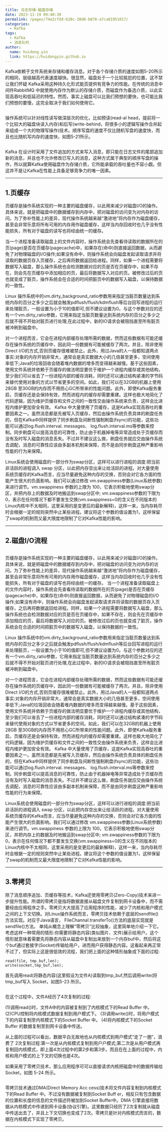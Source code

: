 ```yaml
---
title: 日志存储-磁盘存储
date: 2023-11-19 09:40:39
permalink: /pages/74e2cfdd-b28c-38d8-b878-a7ca01951017/
categories:
  - Kafka
tags:
  - Kafka
  - 消息队列
author: 
  name: huidong.yin
  link: https://huidongyin.github.io
---
```


Kafka依赖于文件系统来存储和缓存消息。对于各个存储介质的速度如图5-20所示的相同，层级越高代表速度越快。很显然，磁盘处于一个比较尴尬的位置，这不禁让我们怀疑 Kafka采用这种持久化形式能否提供有竞争力的性能。在传统的消息中间件RabbitMQ 中就使用内存作为默认的存储介质，而磁盘作为备选介质，以此实现高吞吐和低延迟的特性。然而，事实上磁盘可以比我们预想的要快，也可能比我们预想的要慢，这完全取决于我们如何使用它。

![]()

操作系统可以针对线性读写做深层次的优化，比如预读(read-al head，提前将一个比较大的磁盘块读入内存)和后写(write-behind，将很多小的逻辑写操作合并起来组成一个大的物理写操作)技术。顺序写盘的速度不仅比随机写盘的速度快，而且也比随机写内存的速度快，如图5-21所示。

![]()

Kafka 在设计时采用了文件追加的方式来写入消息，即只能在日志文件的尾部追加新的消息，并且也不允许修改已写入的消息，这种方式属于典型的顺序写盘的操作，所以就算Kafka使用磁盘作为存储介质，它所能承载的吞吐量也不容小觑。但这并不是让Kafka在性能上具备足够竞争力的唯一因素。

---

## 1.页缓存

页缓存是操作系统实现的一种主要的磁盘缓存，以此用来减少对磁盘I/O的操作。具体来说，就是把磁盘中的数据缓存到内存中，把对磁盘的访问变为对内存的访问。为了弥补性能上的差异，现代操作系统越来越“激进地”将内存作为磁盘缓存，甚至会非常乐意将所有可用的内存用作磁盘缓存，这样当内存回收时也几乎没有性能损失，所有对于磁盘的读写也将经由统一的缓存。

当一个进程准备读取磁盘上的文件内容时，操作系统会先查看待读取的数据所在的页(page)是否在页缓存(pagecache)中，如果存在(命中)则直接返回数据，从而避免了对物理磁盘的I/O操作;如果没有命中，则操作系统会向磁盘发起读取请求并将读取的数据页存入页缓存，之后再将数据返回给进程。同样，如果一个进程需要将数据写入磁盘，那么操作系统也会检测数据对应的页是否在页缓存中，如果不存在，则会先在页缓存中添加相应的页，最后将数据写入对应的页。被修改过后的页也就变成了脏页，操作系统会在合适的时间把脏页中的数据写入磁盘，以保持数据的一致性。

Linux 操作系统中的vm.dirty_background_ratio参数用来指定当脏页数量达到系统内存的百分之多少之后就会触发pdflush/flush/kdmflush等后台回写进程的运行来处理脏页，一般设置为小于10的值即可,但不建议设置为0。与这个参数对应的还有一个vm.dirty_ratio参数，它用来指定当脏页数量达到系统内存的百分之多少之后就不得不开始对脏页进行处理,在此过程中，新的IO请求会被阻挡直至所有脏页被冲刷到磁盘中。

对一个进程而言，它会在进程内部缓存处理所需的数据，然而这些数据有可能还缓存在操作系统的页缓存中，因此同一份数据有可能被缓存了两次。并且，除非使用Direct I/O的方式,否则页缓存很难被禁止。此外，用过Java的人一般都知道两点事实:对象的内存开销非常大，通常会是真实数据大小的几倍甚至更多，空间使用率低下;Java的垃圾回收会随着堆内数据的增多而变得越来越慢。基于这些因素，使用文件系统并依赖于页缓存的做法明显要优于维护一个进程内缓存或其他结构，至少我们可以省去了一份进程内部的缓存消耗，同时还可以通过结构紧凑的字节码来替代使用对象的方式以节省更多的空间。如此，我们可以在32GB的机器上使用 28GB 至30GB的内存而不用担心GC所带来的性能问题。此外，即使Kafka服务重启，页缓存还是会保持有效，然而进程内的缓存却需要重建。这样也极大地简化了代码逻辑，因为维护页缓存和文件之间的一致性交由操作系统来负责，这样会比进程内维护更加安全有效。 Kafka 中大量使用了页缓存，这是Kafka实现高吞吐的重要因素之一。虽然消息都是先被写入页缓存，然后由操作系统负责具体的刷盘任务的，但在Kafka中同样提供了同步刷盘及间断性强制刷盘(fsync)的功能，这些功能可以通过log.flush.interval. messages、 log.flush.interval.ms等参数来控制。同步刷盘可以提高消息的可靠性，防止由于机器掉电等异常造成处于页缓存而没有及时写入磁盘的消息丢失。不过并不建议这么做，刷盘任务就应交由操作系统去调配，消息的可靠性应该由多副本机制来保障，而不是由同步刷盘这种严重影响性能的行为来保障。

Linux系统会使用磁盘的一部分作为swap分区，这样可以进行进程的调度:把当前非活跃的进程调入 swap 分区，以此把内存空出来让给活跃的进程。对大量使用系统页缓存的Kafka而言，应当尽量避免这种内存的交换，否则会对它各方面的性能产生很大的负面影响。我们可以通过修改 vm.swappiness参数(Linux系统参数)来进行调节。vm.swappiness 参数的上限为 100，它表示积极地使用swap分区，并把内存上的数据及时地搬运到swap分区中; vm.swappiness参数的下限为0，表示在任何情况下都不要发生交换(vm.swappiness=0的含义在不同版本的Linux内核中不太相同，这里采用的是变更后的最新解释)，这样一来，当内存耗尽时会根据一定的规则突然中止某些进程。建议将这个参数的值设置为1，这样保留了swap的机制而又最大限度地限制了它对Kafka性能的影响。

---

## 2.磁盘I/O流程

![]()

页缓存是操作系统实现的一种主要的磁盘缓存，以此用来减少对磁盘I/O的操作。具体来说，就是把磁盘中的数据缓存到内存中，把对磁盘的访问变为对内存的访问。为了弥补性能上的差异，现代操作系统越来越“激进地”将内存作为磁盘缓存，甚至会非常乐意将所有可用的内存用作磁盘缓存，这样当内存回收时也几乎没有性能损失，所有对于磁盘的读写也将经由统一的缓存。
当一个进程准备读取磁盘上的文件内容时，操作系统会先查看待读取的数据所在的页(page)是否在页缓存(pagecache)中，如果存在(命中)则直接返回数据，从而避免了对物理磁盘的I/O操作;如果没有命中，则操作系统会向磁盘发起读取请求并将读取的数据页存入页缓存，之后再将数据返回给进程。同样，如果一个进程需要将数据写入磁盘，那么操作系统也会检测数据对应的页是否在页缓存中，如果不存在，则会先在页缓存中添加相应的页，最后将数据写入对应的页。被修改过后的页也就变成了脏页，操作系统会在合适的时间把脏页中的数据写入磁盘，以保持数据的一致性。

Linux 操作系统中的vm.dirty_background_ratio参数用来指定当脏页数量达到系统内存的百分之多少之后就会触发pdflush/flush/kdmflush等后台回写进程的运行来处理脏页，一般设置为小于10的值即可,但不建议设置为0。与这个参数对应的还有一个vm.dirty_ratio参数，它用来指定当脏页数量达到系统内存的百分之多少之后就不得不开始对脏页进行处理,在此过程中，新的IO请求会被阻挡直至所有脏页被冲刷到磁盘中。

对一个进程而言，它会在进程内部缓存处理所需的数据，然而这些数据有可能还缓存在操作系统的页缓存中，因此同一份数据有可能被缓存了两次。并且，除非使用Direct I/O的方式,否则页缓存很难被禁止。此外，用过Java的人一般都知道两点事实:对象的内存开销非常大，通常会是真实数据大小的几倍甚至更多，空间使用率低下;Java的垃圾回收会随着堆内数据的增多而变得越来越慢。基于这些因素，使用文件系统并依赖于页缓存的做法明显要优于维护一个进程内缓存或其他结构，至少我们可以省去了一份进程内部的缓存消耗，同时还可以通过结构紧凑的字节码来替代使用对象的方式以节省更多的空间。如此，我们可以在32GB的机器上使用 28GB 至30GB的内存而不用担心GC所带来的性能问题。此外，即使Kafka服务重启，页缓存还是会保持有效，然而进程内的缓存却需要重建。这样也极大地简化了代码逻辑，因为维护页缓存和文件之间的一致性交由操作系统来负责，这样会比进程内维护更加安全有效。 Kafka 中大量使用了页缓存，这是Kafka实现高吞吐的重要因素之一。虽然消息都是先被写入页缓存，然后由操作系统负责具体的刷盘任务的，但在Kafka中同样提供了同步刷盘及间断性强制刷盘(fsync)的功能，这些功能可以通过log.flush.interval. messages、 log.flush.interval.ms等参数来控制。同步刷盘可以提高消息的可靠性，防止由于机器掉电等异常造成处于页缓存而没有及时写入磁盘的消息丢失。不过并不建议这么做，刷盘任务就应交由操作系统去调配，消息的可靠性应该由多副本机制来保障，而不是由同步刷盘这种严重影响性能的行为来保障。

Linux系统会使用磁盘的一部分作为swap分区，这样可以进行进程的调度:把当前非活跃的进程调入 swap 分区，以此把内存空出来让给活跃的进程。对大量使用系统页缓存的Kafka而言，应当尽量避免这种内存的交换，否则会对它各方面的性能产生很大的负面影响。我们可以通过修改 vm.swappiness参数(Linux系统参数)来进行调节。vm.swappiness 参数的上限为 100，它表示积极地使用swap分区，并把内存上的数据及时地搬运到swap分区中; vm.swappiness参数的下限为0，表示在任何情况下都不要发生交换(vm.swappiness=0的含义在不同版本的Linux内核中不太相同，这里采用的是变更后的最新解释)，这样一来，当内存耗尽时会根据一定的规则突然中止某些进程。建议将这个参数的值设置为1，这样保留了swap的机制而又最大限度地限制了它对Kafka性能的影响。

---

## 3.零拷贝

除了消息顺序追加、页缓存等技术，Kafka还使用零拷贝(Zero-Copy)技术来进一步提升性能。所谓的零拷贝是指将数据直接从磁盘文件复制到网卡设备中，而不需要经由应用程序之手。零拷贝大大提高了应用程序的性能，减少了内核和用户模式之间的上下文切换。对Linux操作系统而言，零拷贝技术依赖于底层的sendfile()方法实现。对应于Java语言， FileChannal.transferTo()方法的底层实现就是sendfile()方法。
单纯从概念上理解“零拷贝”比较抽象，这里简单地介绍一下它。考虑这样一种常用的情形:你需要将静态内容(类似图片、文件)展示给用户。这个情形就意味着需要先将静态内容从磁盘中复制出来放到一个内存buf中，然后将这个buf通过套接字(Socket)传输给用户，进而用户获得静态内容。这看起来再正常不过了，但实际上这是很低效的流程，我们把上面的这种情形抽象成下面的过程:

```
read(file, tmp_buf,len);
write(socket,tmp_buf,len);
```

首先调用read(将静态内容(这里假设为文件A)读取到tmp_buf,然后调用write(将 tmp_buf写入 Socket，如图5-23 所示。

![]()

在这个过程中，文件A经历了4次复制的过程:

(1)调用read()时，文件A中的内容被复制到了内核模式下的Read Buffer 中。
(2)CPU控制将内核模式数据复制到用户模式下。
(3)调用write()时，将用户模式下的内容复制至内核模式下的Socket Buffer 中。
(4)将内核模式下的Socket Buffer 的数据复制至到网卡设备中传送。

从上面的过程可以看出，数据平白无故地也从内核模式到用户模式“走了一圈”，浪费了 2次复制过程:第一次是从内核模式复制到用户户模式;第二次是从用户模式再复制回内核模式，即上面4次过程中的第2步和第3步。而且在在上面的过程中，内核和用户模式的上下文的切换也是4次。

如果采用了零拷贝技术，那么应用程序可可以直接请求内核把磁盘中的数据传输给Socket，如图 5-24 所示。

![]()

零拷贝技术通过DMA(Direct Memory Acc cess)技术将文件内容复制到内核模式下的Read Buffer 中。不过没有数据被复制到Socket Buff er，相反只有包含数据的位置和长度的信息的文件描述符被加到Socket Buffer中。DMA 引擎直接将数据从内核模式中传递到网卡设备(协议引擎)。这里数据只经历了2次复制就从磁盘中传送出去了，并且上下文切换也变成了2次。零拷贝是针对内核模式而言的，数据在内核模式下实现了零拷贝。

---
